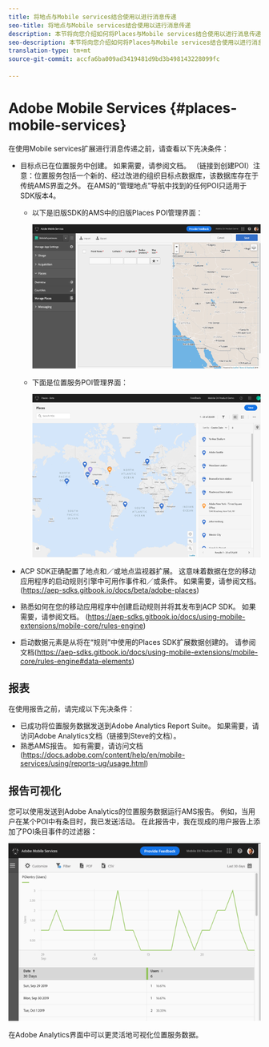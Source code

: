 ```yaml
---
title: 将地点与Mobile services结合使用以进行消息传递
seo-title: 将地点与Mobile services结合使用以进行消息传递
description: 本节将向您介绍如何将Places与Mobile services结合使用以进行消息传递。
seo-description: 本节将向您介绍如何将Places与Mobile services结合使用以进行消息传递。
translation-type: tm+mt
source-git-commit: accfa6ba009ad3419481d9bd3b498143228099fc

---
```



# Adobe Mobile Services {#places-mobile-services}

在使用Mobile services扩展进行消息传递之前，请查看以下先决条件：

* 目标点已在位置服务中创建。 如果需要，请参阅文档。 （链接到创建POI）注意：位置服务包括一个新的、经过改进的组织目标点数据库，该数据库存在于传统AMS界面之外。 在AMS的“管理地点”导航中找到的任何POI只适用于SDK版本4。
   * 以下是旧版SDK的AMS中的旧版Places POI管理界面：

      ![旧版UI](/help/assets/legacy-location-v4-ui.png)

   * 下面是位置服务POI管理界面：

      ![位置服务POI管理UI](/help/assets/places-ui.png)

* ACP SDK正确配置了地点和／或地点监视器扩展。 这意味着数据在您的移动应用程序的启动规则引擎中可用作事件和／或条件。 如果需要，请参阅文档。 (https://aep-sdks.gitbook.io/docs/beta/adobe-places)

* 熟悉如何在您的移动应用程序中创建启动规则并将其发布到ACP SDK。 如果需要，请参阅文档。 (https://aep-sdks.gitbook.io/docs/using-mobile-extensions/mobile-core/rules-engine)

* 启动数据元素是从将在“规则”中使用的Places SDK扩展数据创建的。 请参阅文档(https://aep-sdks.gitbook.io/docs/using-mobile-extensions/mobile-core/rules-engine#data-elements)

## 报表

在使用报告之前，请完成以下先决条件：

* 已成功将位置服务数据发送到Adobe Analytics Report Suite。 如果需要，请访问Adobe Analytics文档（链接到Steve的文档）。
* 熟悉AMS报告。 如有需要，请访问文档(https://docs.adobe.com/content/help/en/mobile-services/using/reports-ug/usage.html)

## 报告可视化

您可以使用发送到Adobe Analytics的位置服务数据运行AMS报告。 例如，当用户在某个POI中有条目时，我已发送活动。 在此报告中，我在现成的用户报告上添加了POI条目事件的过滤器：

![报告可视化](/help/assets/report-visualize.png)

在Adobe Analytics界面中可以更灵活地可视化位置服务数据。

